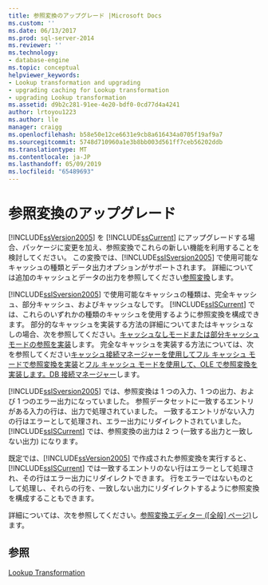 ```yaml
---
title: 参照変換のアップグレード |Microsoft Docs
ms.custom: ''
ms.date: 06/13/2017
ms.prod: sql-server-2014
ms.reviewer: ''
ms.technology:
- database-engine
ms.topic: conceptual
helpviewer_keywords:
- Lookup transformation and upgrading
- upgrading caching for Lookup transformation
- upgrading Lookup transformation
ms.assetid: d9b2c281-91ee-4e20-bdf0-0cd77d4a4241
author: lrtoyou1223
ms.author: lle
manager: craigg
ms.openlocfilehash: b58e50e12ce6631e9cb8a616434a0705f19af9a7
ms.sourcegitcommit: 5748d710960a1e3b8bb003d561ff7ceb56202ddb
ms.translationtype: MT
ms.contentlocale: ja-JP
ms.lasthandoff: 05/09/2019
ms.locfileid: "65489693"
---
```

# <a name="upgrade-lookup-transformations"></a>参照変換のアップグレード
  [!INCLUDE[ssVersion2005](../../includes/ssversion2005-md.md)] を [!INCLUDE[ssCurrent](../../includes/sscurrent-md.md)] にアップグレードする場合、パッケージに変更を加え、参照変換でこれらの新しい機能を利用することを検討してください。 この変換では、[!INCLUDE[ssISversion2005](../../includes/ssisversion2005-md.md)] で使用可能なキャッシュの種類とデータ出力オプションがサポートされます。 詳細については追加のキャッシュとデータの出力を参照してください[参照変換](../../integration-services/data-flow/transformations/lookup-transformation.md)します。  
  
 [!INCLUDE[ssISversion2005](../../includes/ssisversion2005-md.md)] で使用可能なキャッシュの種類は、完全キャッシュ、部分キャッシュ、およびキャッシュなしです。 [!INCLUDE[ssISCurrent](../../includes/ssiscurrent-md.md)] では、これらのいずれかの種類のキャッシュを使用するように参照変換を構成できます。 部分的なキャッシュを実装する方法の詳細についてまたはキャッシュなしの場合、次を参照してください。[キャッシュなしモードまたは部分キャッシュ モードの参照を実装](../../integration-services/data-flow/transformations/implement-a-lookup-in-no-cache-or-partial-cache-mode.md)します。 完全なキャッシュを実装する方法については、次を参照してください[キャッシュ接続マネージャーを使用してフル キャッシュ モードで参照変換を実装](../../integration-services/connection-manager/lookup-transformation-full-cache-mode-cache-connection-manager.md)と[フル キャッシュ モードを使用して、OLE で参照変換を実装します。DB 接続マネージャー](../../integration-services/connection-manager/lookup-transformation-full-cache-mode-ole-db-connection-manager.md)します。  
  
 [!INCLUDE[ssISversion2005](../../includes/ssisversion2005-md.md)] では、参照変換は 1 つの入力、1 つの出力、および 1 つのエラー出力になっていました。 参照データセットに一致するエントリがある入力の行は、出力で処理されていました。 一致するエントリがない入力の行はエラーとして処理され、エラー出力にリダイレクトされていました。 [!INCLUDE[ssISCurrent](../../includes/ssiscurrent-md.md)] では、参照変換の出力は 2 つ (一致する出力と一致しない出力) になります。  
  
 既定では、[!INCLUDE[ssVersion2005](../../includes/ssversion2005-md.md)] で作成された参照変換を実行すると、[!INCLUDE[ssISCurrent](../../includes/ssiscurrent-md.md)] では一致するエントリのない行はエラーとして処理され、その行はエラー出力にリダイレクトできます。 行をエラーではないものとして処理し、それらの行を、一致しない出力にリダイレクトするように参照変換を構成することもできます。  
  
 詳細については、次を参照してください。[参照変換エディター &#40;[全般] ページ&#41;](../../integration-services/general-page-of-integration-services-designers-options.md)します。  
  
## <a name="see-also"></a>参照  
 [Lookup Transformation](../../integration-services/data-flow/transformations/lookup-transformation.md)  
  
  
